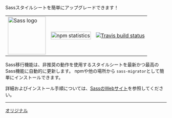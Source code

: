 Sassスタイルシートを簡単にアップグレードできます！

<table>
  <tr>
    <td>
      <img width="118px" alt="Sass logo" src="https://rawgit.com/sass/sass-site/master/source/assets/img/logos/logo.svg" />
    </td>
    <td valign="middle">
      <a href="https://www.npmjs.com/package/sass-migrator"><img width="100%" alt="npm statistics" src="https://nodei.co/npm/sass-migrator.png?downloads=true"></a>
    </td>
    <td valign="middle">
      <a href="https://travis-ci.org/sass/migrator"><img alt="Travis build status" src="https://api.travis-ci.org/sass/migrator.svg?branch=master"></a>
    </td>
  </tr>
</table>

Sass移行機能は、非推奨の動作を使用するスタイルシートを最新かつ最高のSass機能に自動的に更新します。
npmや他の場所から `sass-migrator`として簡単にインストールできます。

詳細およびインストール手順については、[SassのWebサイト][]を参照してください。

[SassのWebサイト]: https://sass-lang.com/documentation/cli/migrator


---
[オリジナル](https://github.com/sass/migrator/blob/master/README.md)
